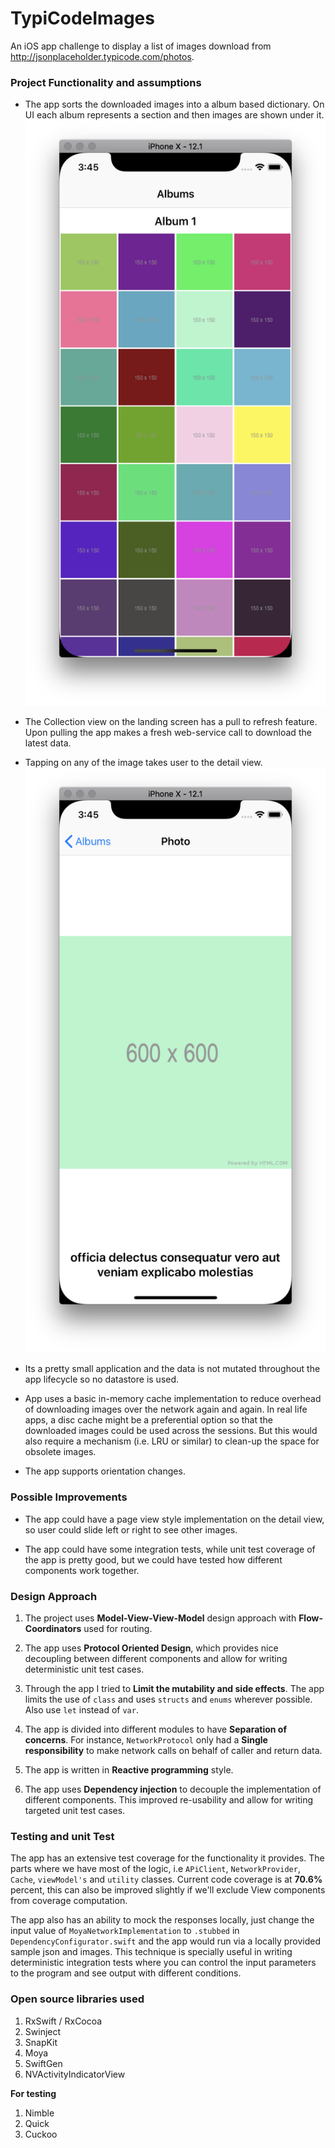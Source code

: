 # TypiCodeImages
An iOS app challenge to display a list of images download from http://jsonplaceholder.typicode.com/photos.

### Project Functionality and assumptions
  - The app sorts the downloaded images into a album based dictionary. On UI each album represents a section and then images are shown under it.
    ![List View](/Images/list.png)

  - The Collection view on the landing screen has a pull to refresh feature. Upon pulling the app makes a fresh web-service call to download the latest data.

  - Tapping on any of the image takes user to the detail view.
  ![detail View](/Images/detail.png)

  - Its a pretty small application and the data is not mutated throughout the app lifecycle so no datastore is used.

  - App uses a basic in-memory cache implementation to reduce overhead of downloading images over the network again and again. In real life apps, a disc cache might be a preferential option so that the downloaded images could be used across the sessions. But this would also require a mechanism (i.e. LRU or similar) to clean-up the space for obsolete images.
  - The app supports orientation changes.

### Possible Improvements
  - The app could have a page view style implementation on the detail view, so user could slide left or right to see other images.

  - The app could have some integration tests, while unit test coverage of the app is pretty good, but we could have tested how different components work together.


### Design Approach
  1. The project uses **Model-View-View-Model** design approach with **Flow-Coordinators** used for routing.

  2. The app uses **Protocol Oriented Design**, which provides nice decoupling between different components and allow for writing deterministic unit test cases.

  3. Through the app I tried to **Limit the mutability and side effects**. The app limits the use of `class` and uses `structs` and `enums` wherever possible. Also use `let` instead of `var`.

  4. The app is divided into different modules to have **Separation of concerns**. For instance, `NetworkProtocol` only had a **Single responsibility** to make network calls on behalf of caller and return data.

  5. The app is written in **Reactive programming** style.

  6. The app uses **Dependency injection** to decouple the implementation of different components. This improved re-usability and allow for writing targeted unit test cases.

### Testing and unit Test
  The app has an extensive test coverage for the functionality it provides. The parts where we have most of the logic, i.e `APiClient`, `NetworkProvider`, `Cache`, `viewModel's` and `utility` classes. Current code coverage is at **70.6%** percent, this can also be improved slightly if we'll exclude View components from coverage computation.

  The app also has an ability to mock the responses locally, just change the input value of `MoyaNetworkImplementation` to `.stubbed` in `DependencyConfigurator.swift` and the app would run via a locally provided sample json and images. This technique is specially useful in writing deterministic integration tests where you can control the input parameters to the program and see output with different conditions.


### Open source libraries used

  1. RxSwift / RxCocoa
  2. Swinject
  3. SnapKit
  4. Moya
  5. SwiftGen
  6. NVActivityIndicatorView

  **For testing**
  1. Nimble
  2. Quick
  3. Cuckoo
